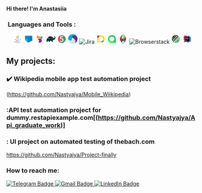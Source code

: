 #### Hi there! I'm Anastasiia
###  &nbsp;Languages and Tools :

<p  align="center"> 

<img width="5%" title="Java" src="Media/Java.svg">
<img width="5%" title="Selenoid" src="Media/Selenoid.svg">
<img width="5%" title="Selenide" src="Media/Selenide.svg">
<img width="5%" title="Gradle" src="Media/Gradle.svg">
<img width="5%" title="Junit5" src="Media/Junit5.svg">
<img width="5%" title="Appium" src="Media/Appium.svg">
<img width="5%" title="Jira" src="Media/Jira.svg">
<img width="5%" title="Allure Report" src="Media/Allure.svg">
<img width="5%" title="Allure TestOps" src="Media/Allure_TO.svg">
<img width="5%" title="Jenkins" src="Media/Jenkins.svg">
<img width="5%" title="Browserstack" src="Media/Browserstack.svg">
<img width="5%" title="RestAssured" src="Media/RestAssured.svg">
<img width="5%" title="Idea" src="Media/idea.svg">
</p>

## My projects:
### :heavy_check_mark: Wikipedia mobile app test automation project
(https://github.com/Nastyajya/Mobile_Wiikipedia)

### :API test automation project for dummy.restapiexample.com[(https://github.com/Nastyajya/Api_graduate_work)]

### : UI project on automated testing of thebach.com
https://github.com/Nastyajya/Project-finally

### How to reach me:

  <a href="https://t.me/nastyajyaa">
    <img src="https://img.shields.io/badge/Telegram-blue?style=for-the-badge&logo=telegram&logoColor=white" alt="Telegram Badge"/>
  </a>
  
   <a href="mailto:kolod.02@mail.ru">
    <img src="https://img.shields.io/badge/Gmail-red?style=for-the-badge&logo=gmail&logoColor=white" alt="Gmail Badge"/>
  </a>
  
  <a href="(https://www.linkedin.com/in/anastasiia-zelenskaia-a2157323a">
    <img src="https://img.shields.io/badge/LinkedIn-blue?style=for-the-badge&logo=linkedin&logoColor=white" alt="LinkedIn Badge">
  </a>
  
